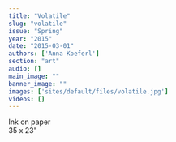 ```yaml
---
title: "Volatile"
slug: "volatile"
issue: "Spring"
year: "2015"
date: "2015-03-01"
authors: ['Anna Koeferl']
section: "art"
audio: []
main_image: ""
banner_image: ""
images: ['sites/default/files/volatile.jpg']
videos: []
---
```

Ink on paper  
35 x 23"

